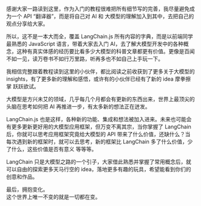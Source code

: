 感谢大家一路读到这里，作为入门的教程很难把所有细节写的完善，我尽量避免成为一个 API “翻译器”，而是将自己对 AI 和 大模型的理解加入到其中，去把自己的观点分享给大家。

所以，这不是一本大而全，覆盖 LangChain.js 所有内容的字典，而是以前端同学最熟悉的 JavaScript 语言，带着大家去入门 AI，去了解大模型开发中的各种概念，这种有真实体感的经历要比看多少大模型的科普文章都更有价值。更像是百闻不如一见，读万卷书不如行万里路，听再多也不如自己上手玩一下。

我相信完整跟着教程读到这里的小伙伴，都比阅读之前收获到了更多关于大模型的 insights，有了更多新的理解和感悟，或许有的小伙伴已经有了新的 idea 摩拳擦掌 跃跃欲试。

大模型是方兴未艾的领域，几乎每几个月都会有更新的东西出来，世界上最顶尖的头脑在思考如何把 AI 再推进一步，有太多新的想法正在迸发。

LangChain.js 也是这样，各种新的功能、集成和想法被加入进来。未来也可能会有更多更新更好用的大模型应用框架，但万变不离其宗，当你掌握了 LangChain 后，你就可以思考应用框架究竟给大模型的 API 带来了什么价值，还缺什么？当每次遇到新的框架时，就可以去思考，新的框架比 LangChain 多了什么价值，少了什么，这些价值是否有意义 等等等。

LangChain 只是大模型之路的一个引子，大家借此熟悉并掌握了常用概念后，就可以自由的探索更多天马行空的 idea，落地更多有趣的玩具，希望能看到你们的创意和作品。

最后，拥抱变化。  
这个世界上唯一不变的就是一切都在变。
